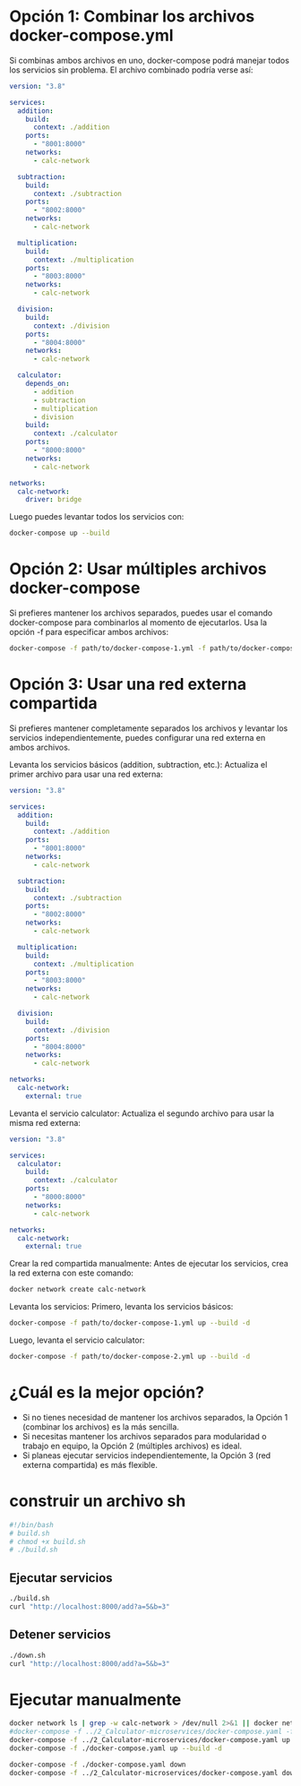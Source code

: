 

# Opción 1: Combinar los archivos docker-compose.yml

Si combinas ambos archivos en uno, docker-compose podrá manejar todos los servicios sin problema. El archivo combinado podría verse así:


```yaml
version: "3.8"

services:
  addition:
    build:
      context: ./addition
    ports:
      - "8001:8000"
    networks:
      - calc-network

  subtraction:
    build:
      context: ./subtraction
    ports:
      - "8002:8000"
    networks:
      - calc-network

  multiplication:
    build:
      context: ./multiplication
    ports:
      - "8003:8000"
    networks:
      - calc-network

  division:
    build:
      context: ./division
    ports:
      - "8004:8000"
    networks:
      - calc-network

  calculator:
    depends_on:
      - addition
      - subtraction
      - multiplication
      - division
    build:
      context: ./calculator
    ports:
      - "8000:8000"
    networks:
      - calc-network

networks:
  calc-network:
    driver: bridge

```


Luego puedes levantar todos los servicios con:

```bash
docker-compose up --build
```

# Opción 2: Usar múltiples archivos docker-compose

Si prefieres mantener los archivos separados, puedes usar el comando docker-compose para combinarlos al momento de ejecutarlos. Usa la opción -f para especificar ambos archivos:


```bash
docker-compose -f path/to/docker-compose-1.yml -f path/to/docker-compose-2.yml up --build

```


# Opción 3: Usar una red externa compartida

Si prefieres mantener completamente separados los archivos y levantar los servicios independientemente, puedes configurar una red externa en ambos archivos.

Levanta los servicios básicos (addition, subtraction, etc.): Actualiza el primer archivo para usar una red externa:

```yaml
version: "3.8"

services:
  addition:
    build:
      context: ./addition
    ports:
      - "8001:8000"
    networks:
      - calc-network

  subtraction:
    build:
      context: ./subtraction
    ports:
      - "8002:8000"
    networks:
      - calc-network

  multiplication:
    build:
      context: ./multiplication
    ports:
      - "8003:8000"
    networks:
      - calc-network

  division:
    build:
      context: ./division
    ports:
      - "8004:8000"
    networks:
      - calc-network

networks:
  calc-network:
    external: true

```

Levanta el servicio calculator: Actualiza el segundo archivo para usar la misma red externa:

```yaml
version: "3.8"

services:
  calculator:
    build:
      context: ./calculator
    ports:
      - "8000:8000"
    networks:
      - calc-network

networks:
  calc-network:
    external: true

```
Crear la red compartida manualmente: Antes de ejecutar los servicios, crea la red externa con este comando:

```bash
docker network create calc-network
```
Levanta los servicios: Primero, levanta los servicios básicos:

```bash
docker-compose -f path/to/docker-compose-1.yml up --build -d

```
Luego, levanta el servicio calculator:
```bash
docker-compose -f path/to/docker-compose-2.yml up --build -d

```

# ¿Cuál es la mejor opción?

- Si no tienes necesidad de mantener los archivos separados, la Opción 1 (combinar los archivos) es la más sencilla.
- Si necesitas mantener los archivos separados para modularidad o trabajo en equipo, la Opción 2 (múltiples archivos) es ideal.
- Si planeas ejecutar servicios independientemente, la Opción 3 (red externa compartida) es más flexible.


# construir un archivo sh

```bash
#!/bin/bash
# build.sh
# chmod +x build.sh
# ./build.sh
```

## Ejecutar servicios
```bash
./build.sh
curl "http://localhost:8000/add?a=5&b=3"
```
## Detener servicios
```bash
./down.sh
curl "http://localhost:8000/add?a=5&b=3"
```


# Ejecutar manualmente 

```bash
docker network ls | grep -w calc-network > /dev/null 2>&1 || docker network create calc-network
#docker-compose -f ../2_Calculator-microservices/docker-compose.yaml -f ./docker-compose.yaml up 
docker-compose -f ../2_Calculator-microservices/docker-compose.yaml up --build -d
docker-compose -f ./docker-compose.yaml up --build -d
```

```bash
docker-compose -f ./docker-compose.yaml down 
docker-compose -f ../2_Calculator-microservices/docker-compose.yaml down
```
